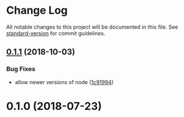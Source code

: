 # Change Log

All notable changes to this project will be documented in this file. See [standard-version](https://github.com/conventional-changelog/standard-version) for commit guidelines.

<a name="0.1.1"></a>
## [0.1.1](https://github.com/dessant/probot-messages/compare/v0.1.0...v0.1.1) (2018-10-03)


### Bug Fixes

* allow newer versions of node ([1c91994](https://github.com/dessant/probot-messages/commit/1c91994))



<a name="0.1.0"></a>
# 0.1.0 (2018-07-23)
